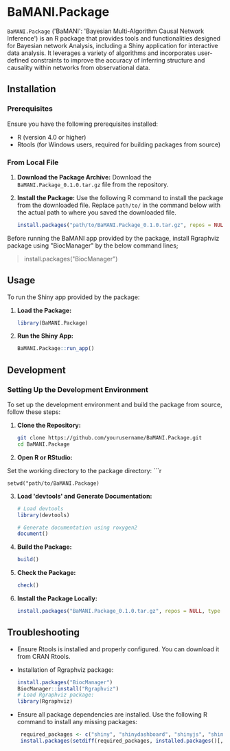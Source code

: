 # BaMANI.Package

`BaMANI.Package` ('BaMANI': 'Bayesian Multi-Algorithm Causal Network Inference') is an R package that provides tools and functionalities designed for Bayesian network Analysis, including a Shiny application for interactive data analysis. It leverages a variety of algorithms and incorporates user-defined constraints to improve the accuracy of inferring structure and causality within networks from observational data. 

## Installation

### Prerequisites

Ensure you have the following prerequisites installed:
- R (version 4.0 or higher)
- Rtools (for Windows users, required for building packages from source)

### From Local File

1. **Download the Package Archive:**
   Download the `BaMANI.Package_0.1.0.tar.gz` file from the repository.

2. **Install the Package:**
   Use the following R command to install the package from the downloaded file. Replace `path/to/` in the command below with the actual path to where you saved the downloaded file.

   ```r
   install.packages("path/to/BaMANI.Package_0.1.0.tar.gz", repos = NULL, type = "source")
   
Before running the BaMANI app provided by the package, install Rgraphviz package using "BiocManager" by the below command lines;
> install.packages("BiocManager")
> 
## Usage

To run the Shiny app provided by the package:

1. **Load the Package:**

   ```r
   library(BaMANI.Package)

2. **Run the Shiny App:**
   ```r
   BaMANI.Package::run_app()

## Development

### Setting Up the Development Environment

To set up the development environment and build the package from source, follow these steps:

1. **Clone the Repository:**
   ```sh
   git clone https://github.com/yourusername/BaMANI.Package.git
   cd BaMANI.Package

2. **Open R or RStudio:** 

Set the working directory to the package directory:
    ```r
    
    setwd("path/to/BaMANI.Package)   
 
3. **Load 'devtools' and Generate Documentation:** 

   ```r
   # Load devtools
   library(devtools)

   # Generate documentation using roxygen2
   document()

4. **Build the Package:**
      ```r
      build()

5. **Check the Package:**
      ```r
      check()

6. **Install the Package Locally:**

      ```r
      install.packages("BaMANI.Package_0.1.0.tar.gz", repos = NULL, type = "source")

## Troubleshooting

- Ensure Rtools is installed and properly configured. You can download it from CRAN Rtools.
- Installation of Rgraphviz package:
  ```r
  install.packages("BiocManager")
  BiocManager::install("Rgraphviz")
  # Load Rgraphviz package:
  library(Rgraphviz)  

- Ensure all package dependencies are installed. Use the following R command to install any missing packages:

  ```r
   required_packages <- c("shiny", "shinydashboard", "shinyjs", "shinyWidgets", "DT", "purrr", "parallel", "bnlearn", "visNetwork", "plotly", "shinyalert", "htmltools")
   install.packages(setdiff(required_packages, installed.packages()[,"Package"]))


